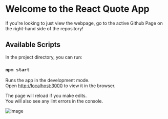 # Welcome to the React Quote App

If you're looking to just view the webpage, go to the active Github Page on the right-hand side of the repository!

## Available Scripts

In the project directory, you can run:

### `npm start`

Runs the app in the development mode.\
Open [http://localhost:3000](http://localhost:3000) to view it in the browser.

The page will reload if you make edits.\
You will also see any lint errors in the console.

![image](https://user-images.githubusercontent.com/78943323/213347762-f09fc3b2-ffd2-4cc0-b6e4-64ce93afee75.png)
